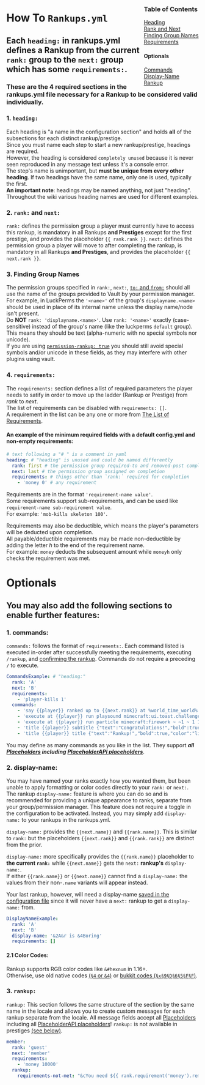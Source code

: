 <html>
  <head>
    <meta name="description" content="Reference for Rankups.yml including all mandatory and optional sections.">
    <meta name="keywords" content="Rankup, Minecraft, Plugin, Spigot, Optionals, Commands, Prestige, Displayname, Color">
  </head>
  <div style="float: right">
    <h3>Table of Contents</h3>
    <a href="#1-heading">Heading</a><br>
    <a href="#2-rank-and-next">Rank and Next</a><br>
    <a href="#3-finding-group-names">Finding Group Names</a><br>
    <a href="#4-requirements">Requirements</a><br>
    <h4>Optionals</h4>
    <a href="#1-commands">Commands</a><br>
    <a href="#2-display-name">Display-Name</a><br>
    <a href="#3-rankup">Rankup</a><br>
  </div>
</html>

# How To `Rankups.yml`  
## Each `heading:` in rankups.yml defines a Rankup from the current `rank:` group to the `next:` group which has some `requirements:`.  
### These are the **4 required sections** in the rankups.yml file necessary for a Rankup to be considered valid individually.  
### 1. `heading:`
Each heading is "a name in the configuration section" and holds **all** of the subsections for each distinct rankup/prestige.  
Since you must name each step to start a new rankup/prestige, headings are required.  
However, the heading is considered `completely unused` because it is never seen reproduced in any message text unless it's a console error.  
The step's name is unimportant, but **must be unique from every other heading**. If two headings have the same name, only one is used, typically the first.  
**An important note**: headings may be named anything, not just "heading".  
Throughout the wiki various heading names are used for different examples.  
### 2. `rank:` and `next:`
`rank:` defines the permission group a player must currently have to access this rankup, is mandatory in all Rankups **and Prestiges** except for the first prestige, and provides the placeholder `{{ rank.rank }}`.
`next:` defines the permission group a player will move to after completing the rankup, is mandatory in all Rankups **and Prestiges**, and provides the placeholder `{{ next.rank }}`.
### 3. Finding Group Names
The permission groups specified in `rank:`, `next:`, [`to:` and `from:`](How-to-Prestiges.yml.html#on-from-and-to) should all use the name of the groups provided to Vault by your permission manager. For example, in LuckPerms the `'<name>'` of the group's `displayname.<name>` should be used in place of its internal name unless the display name/node isn't present.  
Do **NOT** `rank: 'displayname.<name>'`. Use `rank: '<name>'` exactly (case-sensitive) instead of the group's name (like the luckperms `default` group). This means they should be text (alpha-numeric with no special symbols nor unicode).  
If you are using [`permission-rankup: true`](../GitHub/PAPI/Placeholders.html) you should still avoid special symbols and/or unicode in these fields, as they may interfere with other plugins using vault.
### 4. `requirements:`
The `requirements:` section defines a list of required parameters the player needs to satify in order to move up the ladder (Rankup or Prestige) from *rank* to *next*.  
The list of requirements can be disabled with `requirements: []`.  
A requirement in the list can be any one or more from [The List of Requirements](../List-of-Requirements.md#list).  
#### An example of the minimum required fields with a default config.yml and non-empty requirements:
```yaml
# text following a "# " is a comment in yaml
heading: # "heading" is unused and could be named differently
  rank: first # the permission group required-to and removed-post completion
  next: last # the permission group assigned on completion
  requirements: # things other than `rank:` required for completion
    - 'money 0' # any requirement
```
Requirements are in the format `'requirement-name value'`.  
Some requirements support sub-requirements, and can be used like `requirement-name sub-requirement value`.  
For example: `'mob-kills skeleton 100'`.  

Requirements may also be deductible, which means the player's parameters will be deducted upon completion.  
All payable/deductible requirements may be made non-deductible by adding the letter *h* to the end of the requirement name.  
For example: `money` deducts the subsequent amount while `moneyh` only checks the requirement was met.

# Optionals
## You may also add the following sections to enable further features:
### 1. commands:
`commands:` follows the format of `requirements:`. Each command listed is executed in-order after successfully meeting the requirements, executing `/rankup`, and [confirming the rankup](../GitHub/Rankup3/config/ConfirmationGUI.html). Commands do not require a preceding `/` to execute. 
```yaml
CommandsExample: # "heading:"
  rank: 'A'
  next: 'B'
  requirements:
    - 'player-kills 1'
  commands:
    - 'say {{player}} ranked up to {{next.rank}} at %world_time_world% in world: %world_name_world%' # requires PAPI and /papi ecloud download world
    - 'execute at {{player}} run playsound minecraft:ui.toast.challenge_complete player {{player}} ~ ~ ~' # plays a sound for the player
    - 'execute at {{player}} run particle minecraft:firework ~ ~1 ~ 1 1 1 0 30 normal' # makes a firework particle cloud on the player
    - 'title {{player}} subtitle {"text":"Congratulations!","bold":true,"color":"aqua"}' # adds a subtitle to the player's screen
    - 'title {{player}} title {"text":"Rankup!","bold":true,"color":"light_purple"}' # adds a title to the player's screen
```  
You may define as many commands as you like in the list. They support ***all [Placeholders](../Placeholders.md) including [PlaceholderAPI placeholders](../GitHub/PAPI/Placeholders.html)***.

### 2. display-name:
You may have named your ranks exactly how you wanted them, but been unable to apply formatting or color codes directly to your `rank:` or `next:`.  
The rankup `display-name:` feature is where you can do so and is recommended for providing a unique appearance to ranks, separate from your group/permission manager. This feature does not require a toggle in the configuration to be activated. Instead, you may simply add `display-name:` to your rankups in the rankups.yml.
 
`display-name:` provides the `{{next.name}}` and `{{rank.name}}`. This is similar to `rank:` but the placeholders `{{next.rank}}` and `{{rank.rank}}` are distinct from the prior.  

`display-name:` more specifically provides the `{{rank.name}}` placeholder to **the current `rank:`** while `{{next.name}}` gets the `next:` **rankup's** `display-name:`.  
If either `{{rank.name}}` or `{{next.name}}` cannot find a `display-name:` the values from their non-`.name` variants will appear instead.

Your last rankup, however, will need a display-name [saved in the configuration file](../GitHub/Rankup3/config/DisplayName.html) since it will never have a `next:` rankup to get a `display-name:` from.     
```yaml
DisplayNameExample:
  rank: 'A'
  next: 'B'
  display-name: '&2A&r is &4Boring'
  requirements: []
```

#### 2.1 Color Codes:
Rankup supports RGB color codes like `&#hexnum` in 1.16+.  
Otherwise, use old native codes [(`§4` or `&4`)](../Minecraft/Wiki/Color-Codes.html) or [bukkit codes (`§x§9§D§6§5§F§F`)](../Spigot/Docs/chat-color.html).

### 3. `rankup:`
`rankup:` This section follows the same structure of the section by the same name in the locale and allows you to create custom messages for each rankup separate from the locale. All message fields accept all [Placeholders](../Placeholders.md) including all [PlaceholderAPI placeholders](../GitHub/PAPI/Placeholders.html)! `rankup:` is not available in prestiges [(see below)](./How-to-prestiges.yml.md#message-me).  
```yaml
member:
  rank: 'guest'
  next: 'member'
  requirements:
    - 'money 10000'
  rankup:
    requirements-not-met: "&cYou need ${{ rank.requirement('money').remaining | money }} more money to rankup."
```
